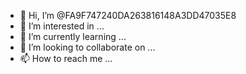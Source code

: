 - 👋 Hi, I’m @FA9F747240DA263816148A3DD47035E8
- 👀 I’m interested in ...
- 🌱 I’m currently learning ...
- 💞️ I’m looking to collaborate on ...
- 📫 How to reach me ...

<!---
FA9F747240DA263816148A3DD47035E8/FA9F747240DA263816148A3DD47035E8 is a ✨ special ✨ repository because its `README.md` (this file) appears on your GitHub profile.
You can click the Preview link to take a look at your changes.
--->
